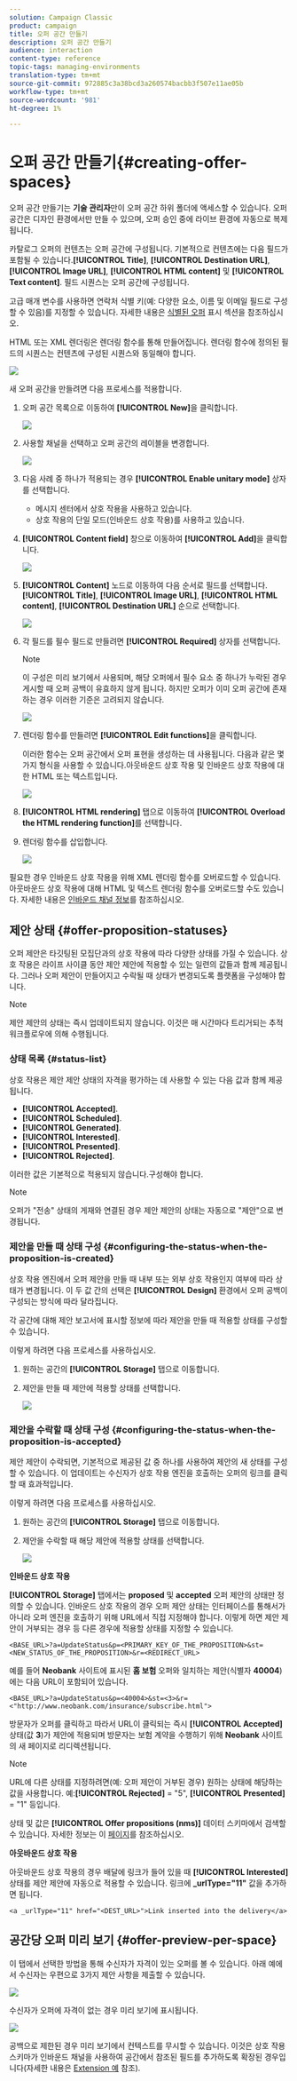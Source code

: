 ```yaml
---
solution: Campaign Classic
product: campaign
title: 오퍼 공간 만들기
description: 오퍼 공간 만들기
audience: interaction
content-type: reference
topic-tags: managing-environments
translation-type: tm+mt
source-git-commit: 972885c3a38bcd3a260574bacbb3f507e11ae05b
workflow-type: tm+mt
source-wordcount: '981'
ht-degree: 1%

---
```



# 오퍼 공간 만들기{#creating-offer-spaces}

오퍼 공간 만들기는 **기술 관리자**&#x200B;만이 오퍼 공간 하위 폴더에 액세스할 수 있습니다. 오퍼 공간은 디자인 환경에서만 만들 수 있으며, 오퍼 승인 중에 라이브 환경에 자동으로 복제됩니다.

카탈로그 오퍼의 컨텐츠는 오퍼 공간에 구성됩니다. 기본적으로 컨텐츠에는 다음 필드가 포함될 수 있습니다.**[!UICONTROL Title]**, **[!UICONTROL Destination URL]**, **[!UICONTROL Image URL]**, **[!UICONTROL HTML content]** 및 **[!UICONTROL Text content]**. 필드 시퀀스는 오퍼 공간에 구성됩니다.

고급 매개 변수를 사용하면 연락처 식별 키(예: 다양한 요소, 이름 및 이메일 필드로 구성할 수 있음)를 지정할 수 있습니다. 자세한 내용은 [식별된 오퍼](../../interaction/using/integration-via-javascript--client-side-.md#presenting-an-identified-offer) 표시 섹션을 참조하십시오.

HTML 또는 XML 렌더링은 렌더링 함수를 통해 만들어집니다. 렌더링 함수에 정의된 필드의 시퀀스는 컨텐츠에 구성된 시퀀스와 동일해야 합니다.

![](assets/offer_space_create_009.png)

새 오퍼 공간을 만들려면 다음 프로세스를 적용합니다.

1. 오퍼 공간 목록으로 이동하여 **[!UICONTROL New]**&#x200B;을 클릭합니다.

   ![](assets/offer_space_create_001.png)

1. 사용할 채널을 선택하고 오퍼 공간의 레이블을 변경합니다.

   ![](assets/offer_space_create_002.png)

1. 다음 사례 중 하나가 적용되는 경우 **[!UICONTROL Enable unitary mode]** 상자를 선택합니다.

   * 메시지 센터에서 상호 작용을 사용하고 있습니다.
   * 상호 작용의 단일 모드(인바운드 상호 작용)를 사용하고 있습니다.

1. **[!UICONTROL Content field]** 창으로 이동하여 **[!UICONTROL Add]**&#x200B;을 클릭합니다.

   ![](assets/offer_space_create_003.png)

1. **[!UICONTROL Content]** 노드로 이동하여 다음 순서로 필드를 선택합니다.**[!UICONTROL Title]**, **[!UICONTROL Image URL]**, **[!UICONTROL HTML content]**, **[!UICONTROL Destination URL]** 순으로 선택합니다.

   ![](assets/offer_space_create_004.png)

1. 각 필드를 필수 필드로 만들려면 **[!UICONTROL Required]** 상자를 선택합니다.

   >[!NOTE]
   >
   >이 구성은 미리 보기에서 사용되며, 해당 오퍼에서 필수 요소 중 하나가 누락된 경우 게시할 때 오퍼 공백이 유효하지 않게 됩니다. 하지만 오퍼가 이미 오퍼 공간에 존재하는 경우 이러한 기준은 고려되지 않습니다.

   ![](assets/offer_space_create_005.png)

1. 렌더링 함수를 만들려면 **[!UICONTROL Edit functions]**&#x200B;을 클릭합니다.

   이러한 함수는 오퍼 공간에서 오퍼 표현을 생성하는 데 사용됩니다. 다음과 같은 몇 가지 형식을 사용할 수 있습니다.아웃바운드 상호 작용 및 인바운드 상호 작용에 대한 HTML 또는 텍스트입니다.

   ![](assets/offer_space_create_006.png)

1. **[!UICONTROL HTML rendering]** 탭으로 이동하여 **[!UICONTROL Overload the HTML rendering function]**&#x200B;를 선택합니다.
1. 렌더링 함수를 삽입합니다.

   ![](assets/offer_space_create_007.png)

필요한 경우 인바운드 상호 작용을 위해 XML 렌더링 함수를 오버로드할 수 있습니다. 아웃바운드 상호 작용에 대해 HTML 및 텍스트 렌더링 함수를 오버로드할 수도 있습니다. 자세한 내용은 [인바운드 채널 정보](../../interaction/using/about-inbound-channels.md)를 참조하십시오.

## 제안 상태 {#offer-proposition-statuses}

오퍼 제안은 타깃팅된 모집단과의 상호 작용에 따라 다양한 상태를 가질 수 있습니다. 상호 작용은 라이프 사이클 동안 제안 제안에 적용할 수 있는 일련의 값들과 함께 제공됩니다. 그러나 오퍼 제안이 만들어지고 수락될 때 상태가 변경되도록 플랫폼을 구성해야 합니다.

>[!NOTE]
>
>제안 제안의 상태는 즉시 업데이트되지 않습니다. 이것은 매 시간마다 트리거되는 추적 워크플로우에 의해 수행됩니다.

### 상태 목록 {#status-list}

상호 작용은 제안 제안 상태의 자격을 평가하는 데 사용할 수 있는 다음 값과 함께 제공됩니다.

* **[!UICONTROL Accepted]**.
* **[!UICONTROL Scheduled]**.
* **[!UICONTROL Generated]**.
* **[!UICONTROL Interested]**.
* **[!UICONTROL Presented]**.
* **[!UICONTROL Rejected]**.

이러한 값은 기본적으로 적용되지 않습니다.구성해야 합니다.

>[!NOTE]
>
>오퍼가 &quot;전송&quot; 상태의 게재와 연결된 경우 제안 제안의 상태는 자동으로 &quot;제안&quot;으로 변경됩니다.

### 제안을 만들 때 상태 구성 {#configuring-the-status-when-the-proposition-is-created}

상호 작용 엔진에서 오퍼 제안을 만들 때 내부 또는 외부 상호 작용인지 여부에 따라 상태가 변경됩니다. 이 두 값 간의 선택은 **[!UICONTROL Design]** 환경에서 오퍼 공백이 구성되는 방식에 따라 달라집니다.

각 공간에 대해 제안 보고서에 표시할 정보에 따라 제안을 만들 때 적용할 상태를 구성할 수 있습니다.

이렇게 하려면 다음 프로세스를 사용하십시오.

1. 원하는 공간의 **[!UICONTROL Storage]** 탭으로 이동합니다.
1. 제안을 만들 때 제안에 적용할 상태를 선택합니다.

   ![](assets/offer_update_status_001.png)

### 제안을 수락할 때 상태 구성 {#configuring-the-status-when-the-proposition-is-accepted}

제안 제안이 수락되면, 기본적으로 제공된 값 중 하나를 사용하여 제안의 새 상태를 구성할 수 있습니다. 이 업데이트는 수신자가 상호 작용 엔진을 호출하는 오퍼의 링크를 클릭할 때 효과적입니다.

이렇게 하려면 다음 프로세스를 사용하십시오.

1. 원하는 공간의 **[!UICONTROL Storage]** 탭으로 이동합니다.
1. 제안을 수락할 때 해당 제안에 적용할 상태를 선택합니다.

   ![](assets/offer_update_status_002.png)

**인바운드 상호 작용**

**[!UICONTROL Storage]** 탭에서는 **proposed** 및 **accepted** 오퍼 제안의 상태만 정의할 수 있습니다. 인바운드 상호 작용의 경우 오퍼 제안 상태는 인터페이스를 통해서가 아니라 오퍼 엔진을 호출하기 위해 URL에서 직접 지정해야 합니다. 이렇게 하면 제안 제안이 거부되는 경우 등 다른 경우에 적용할 상태를 지정할 수 있습니다.

```
<BASE_URL>?a=UpdateStatus&p=<PRIMARY_KEY_OF_THE_PROPOSITION>&st=<NEW_STATUS_OF_THE_PROPOSITION>&r=<REDIRECT_URL>
```

예를 들어 **Neobank** 사이트에 표시된 **홈 보험** 오퍼와 일치하는 제안(식별자 **40004**)에는 다음 URL이 포함되어 있습니다.

```
<BASE_URL>?a=UpdateStatus&p=<40004>&st=<3>&r=<"http://www.neobank.com/insurance/subscribe.html">
```

방문자가 오퍼를 클릭하고 따라서 URL이 클릭되는 즉시 **[!UICONTROL Accepted]** 상태(값 **3**)가 제안에 적용되며 방문자는 보험 계약을 수행하기 위해 **Neobank** 사이트의 새 페이지로 리디렉션됩니다.

>[!NOTE]
>
>URL에 다른 상태를 지정하려면(예: 오퍼 제안이 거부된 경우) 원하는 상태에 해당하는 값을 사용합니다. 예:**[!UICONTROL Rejected]** = &quot;5&quot;, **[!UICONTROL Presented]** = &quot;1&quot; 등입니다.
>
>상태 및 값은 **[!UICONTROL Offer propositions (nms)]** 데이터 스키마에서 검색할 수 있습니다. 자세한 정보는 이 [페이지](../../configuration/using/data-schemas.md)를 참조하십시오.

**아웃바운드 상호 작용**

아웃바운드 상호 작용의 경우 배달에 링크가 들어 있을 때 **[!UICONTROL Interested]** 상태를 제안 제안에 자동으로 적용할 수 있습니다. 링크에 **_urlType=&quot;11&quot;** 값을 추가하면 됩니다.

```
<a _urlType="11" href="<DEST_URL>">Link inserted into the delivery</a>
```

## 공간당 오퍼 미리 보기 {#offer-preview-per-space}

이 탭에서 선택한 방법을 통해 수신자가 자격이 있는 오퍼를 볼 수 있습니다. 아래 예에서 수신자는 우편으로 3가지 제안 사항을 제출할 수 있습니다.

![](assets/offer_space_overview_002.png)

수신자가 오퍼에 자격이 없는 경우 미리 보기에 표시됩니다.

![](assets/offer_space_overview_001.png)

공백으로 제한된 경우 미리 보기에서 컨텍스트를 무시할 수 있습니다. 이것은 상호 작용 스키마가 인바운드 채널을 사용하여 공간에서 참조된 필드를 추가하도록 확장된 경우입니다(자세한 내용은 [Extension 예](../../interaction/using/extension-example.md) 참조).
